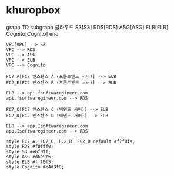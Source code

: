 # khuropbox

graph TD
    subgraph 클라우드
        S3[S3]
        RDS[RDS]
        ASG[ASG]
        ELB[ELB]
        Cognito[Cognito]
    end

    VPC[VPC] --> S3
    VPC --> RDS
    VPC --> ASG
    VPC --> ELB
    VPC --> Cognito
    
    FC7_A[FC7 인스턴스 A (프론트엔드 서버)] --> ELB
    FC2_R[FC2 인스턴스 R (프론트엔드 서버)] --> ELB

    ELB --> api.fsoftwaregineer.com
    api.fsoftwaregineer.com --> RDS

    FC7_C[FC7 인스턴스 C (백엔드 서버)] --> ELB
    FC2_D[FC2 인스턴스 D (백엔드 서버)] --> ELB

    ELB --> app.Isoftwaregineer.com
    app.Isoftwaregineer.com --> RDS

    style FC7_A, FC7_C, FC2_R, FC2_D default #f7f8fa;
    style RDS #f0fff0;
    style S3 #e6f0ff;
    style ASG #d6e9c6;
    style ELB #fff0f5;
    style Cognito #c4d3f0;
